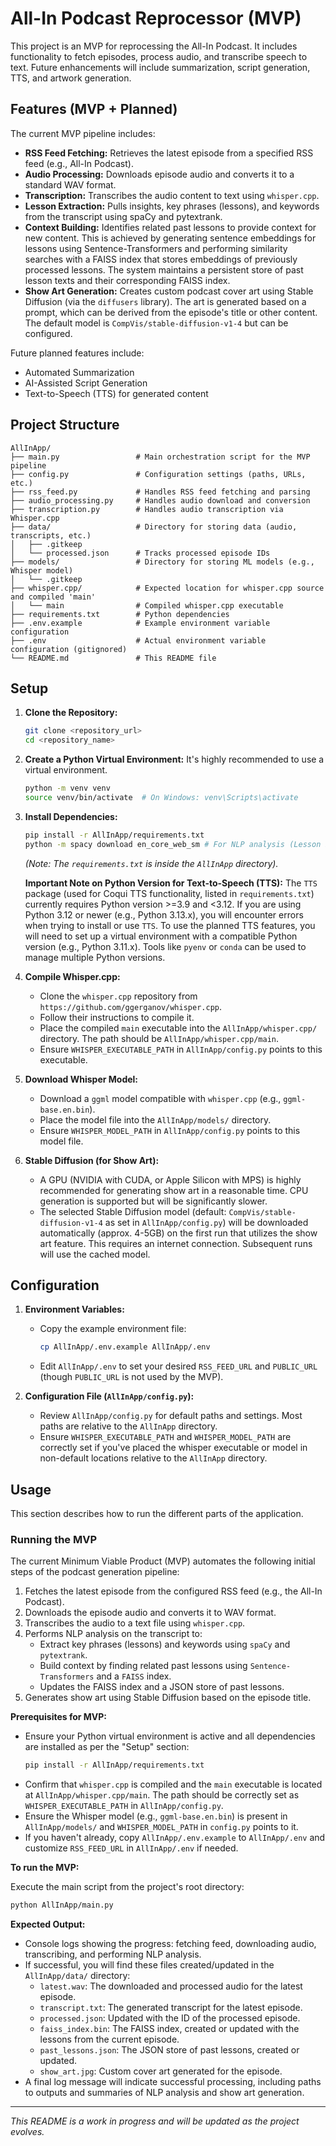 # All-In Podcast Reprocessor (MVP)

This project is an MVP for reprocessing the All-In Podcast. It includes functionality to fetch episodes, process audio, and transcribe speech to text. Future enhancements will include summarization, script generation, TTS, and artwork generation.

## Features (MVP + Planned)

The current MVP pipeline includes:
*   **RSS Feed Fetching:** Retrieves the latest episode from a specified RSS feed (e.g., All-In Podcast).
*   **Audio Processing:** Downloads episode audio and converts it to a standard WAV format.
*   **Transcription:** Transcribes the audio content to text using `whisper.cpp`.
*   **Lesson Extraction:** Pulls insights, key phrases (lessons), and keywords from the transcript using spaCy and pytextrank.
*   **Context Building:** Identifies related past lessons to provide context for new content. This is achieved by generating sentence embeddings for lessons using Sentence-Transformers and performing similarity searches with a FAISS index that stores embeddings of previously processed lessons. The system maintains a persistent store of past lesson texts and their corresponding FAISS index.
*   **Show Art Generation:** Creates custom podcast cover art using Stable Diffusion (via the `diffusers` library). The art is generated based on a prompt, which can be derived from the episode's title or other content. The default model is `CompVis/stable-diffusion-v1-4` but can be configured.

Future planned features include:
*   Automated Summarization
*   AI-Assisted Script Generation
*   Text-to-Speech (TTS) for generated content

## Project Structure

```
AllInApp/
├── main.py                 # Main orchestration script for the MVP pipeline
├── config.py               # Configuration settings (paths, URLs, etc.)
├── rss_feed.py             # Handles RSS feed fetching and parsing
├── audio_processing.py     # Handles audio download and conversion
├── transcription.py        # Handles audio transcription via Whisper.cpp
├── data/                   # Directory for storing data (audio, transcripts, etc.)
│   ├── .gitkeep
│   └── processed.json      # Tracks processed episode IDs
├── models/                 # Directory for storing ML models (e.g., Whisper model)
│   └── .gitkeep
├── whisper.cpp/            # Expected location for whisper.cpp source and compiled 'main'
│   └── main                # Compiled whisper.cpp executable
├── requirements.txt        # Python dependencies
├── .env.example            # Example environment variable configuration
├── .env                    # Actual environment variable configuration (gitignored)
└── README.md               # This README file
```

## Setup

1.  **Clone the Repository:**
    ```bash
    git clone <repository_url>
    cd <repository_name>
    ```

2.  **Create a Python Virtual Environment:**
    It's highly recommended to use a virtual environment.
    ```bash
    python -m venv venv
    source venv/bin/activate  # On Windows: venv\Scripts\activate
    ```

3.  **Install Dependencies:**
    ```bash
    pip install -r AllInApp/requirements.txt
    python -m spacy download en_core_web_sm # For NLP analysis (Lesson Extraction)
    ```
    *(Note: The `requirements.txt` is inside the `AllInApp` directory).*

    **Important Note on Python Version for Text-to-Speech (TTS):**
    The `TTS` package (used for Coqui TTS functionality, listed in `requirements.txt`) currently requires Python version >=3.9 and <3.12.
    If you are using Python 3.12 or newer (e.g., Python 3.13.x), you will encounter errors when trying to install or use `TTS`.
    To use the planned TTS features, you will need to set up a virtual environment with a compatible Python version (e.g., Python 3.11.x).
    Tools like `pyenv` or `conda` can be used to manage multiple Python versions.

4.  **Compile Whisper.cpp:**
    - Clone the `whisper.cpp` repository from `https://github.com/ggerganov/whisper.cpp`.
    - Follow their instructions to compile it.
    - Place the compiled `main` executable into the `AllInApp/whisper.cpp/` directory. The path should be `AllInApp/whisper.cpp/main`.
    - Ensure `WHISPER_EXECUTABLE_PATH` in `AllInApp/config.py` points to this executable.

5.  **Download Whisper Model:**
    - Download a `ggml` model compatible with `whisper.cpp` (e.g., `ggml-base.en.bin`).
    - Place the model file into the `AllInApp/models/` directory.
    - Ensure `WHISPER_MODEL_PATH` in `AllInApp/config.py` points to this model file.

6.  **Stable Diffusion (for Show Art):**
    - A GPU (NVIDIA with CUDA, or Apple Silicon with MPS) is highly recommended for generating show art in a reasonable time. CPU generation is supported but will be significantly slower.
    - The selected Stable Diffusion model (default: `CompVis/stable-diffusion-v1-4` as set in `AllInApp/config.py`) will be downloaded automatically (approx. 4-5GB) on the first run that utilizes the show art feature. This requires an internet connection. Subsequent runs will use the cached model.

## Configuration

1.  **Environment Variables:**
    - Copy the example environment file:
      ```bash
      cp AllInApp/.env.example AllInApp/.env
      ```
    - Edit `AllInApp/.env` to set your desired `RSS_FEED_URL` and `PUBLIC_URL` (though `PUBLIC_URL` is not used by the MVP).

2.  **Configuration File (`AllInApp/config.py`):**
    - Review `AllInApp/config.py` for default paths and settings. Most paths are relative to the `AllInApp` directory.
    - Ensure `WHISPER_EXECUTABLE_PATH` and `WHISPER_MODEL_PATH` are correctly set if you've placed the whisper executable or model in non-default locations relative to the `AllInApp` directory.

## Usage

This section describes how to run the different parts of the application.

### Running the MVP

The current Minimum Viable Product (MVP) automates the following initial steps of the podcast generation pipeline:
1.  Fetches the latest episode from the configured RSS feed (e.g., the All-In Podcast).
2.  Downloads the episode audio and converts it to WAV format.
3.  Transcribes the audio to a text file using `whisper.cpp`.
4.  Performs NLP analysis on the transcript to:
    *   Extract key phrases (lessons) and keywords using `spaCy` and `pytextrank`.
    *   Build context by finding related past lessons using `Sentence-Transformers` and a `FAISS` index.
    *   Updates the FAISS index and a JSON store of past lessons.
5.  Generates show art using Stable Diffusion based on the episode title.

**Prerequisites for MVP:**

*   Ensure your Python virtual environment is active and all dependencies are installed as per the "Setup" section:
    ```bash
    pip install -r AllInApp/requirements.txt
    ```
*   Confirm that `whisper.cpp` is compiled and the `main` executable is located at `AllInApp/whisper.cpp/main`. The path should be correctly set as `WHISPER_EXECUTABLE_PATH` in `AllInApp/config.py`.
*   Ensure the Whisper model (e.g., `ggml-base.en.bin`) is present in `AllInApp/models/` and `WHISPER_MODEL_PATH` in `config.py` points to it.
*   If you haven't already, copy `AllInApp/.env.example` to `AllInApp/.env` and customize `RSS_FEED_URL` in `AllInApp/.env` if needed.

**To run the MVP:**

Execute the main script from the project's root directory:
```bash
python AllInApp/main.py
```

**Expected Output:**

*   Console logs showing the progress: fetching feed, downloading audio, transcribing, and performing NLP analysis.
*   If successful, you will find these files created/updated in the `AllInApp/data/` directory:
    *   `latest.wav`: The downloaded and processed audio for the latest episode.
    *   `transcript.txt`: The generated transcript for the latest episode.
    *   `processed.json`: Updated with the ID of the processed episode.
    *   `faiss_index.bin`: The FAISS index, created or updated with the lessons from the current episode.
    *   `past_lessons.json`: The JSON store of past lessons, created or updated.
    *   `show_art.jpg`: Custom cover art generated for the episode.
*   A final log message will indicate successful processing, including paths to outputs and summaries of NLP analysis and show art generation.

---
*This README is a work in progress and will be updated as the project evolves.*
